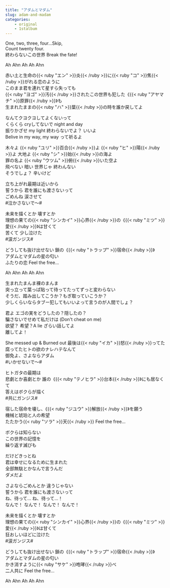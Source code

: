 ```yaml
---
title: "アダムとマダム"
slug: adam-and-madam
categories:
    - original
    - 1stalbum
---
```


One, two, three, four...Skip,  
Count twenty four.  
終わらないこの世界 Break the fate!  

Ah Ahn Ah Ah Ahn  

赤い土と生命の{{< ruby "エン" >}}炎{{< /ruby >}}に{{< ruby "コ" >}}焦{{< /ruby >}}がれる恋のように  
このまま君を連れて星すら失っても  
{{< ruby "ヨゴ" >}}汚{{< /ruby >}}されたこの世界も犯した《{{< ruby "アヤマチ" >}}原罪{{< /ruby >}}》も  
生まれたままの{{< ruby "ハ" >}}葉{{< /ruby >}}の時を誰か戻してよ  

なんてクヨクヨしてよくないって  
くらくら cryしてないで night and day  
振りかざせ my light 終わらないでよ？ いいよ  
Belive in my way, my way って祈るよ  

木々よ {{< ruby "ユリ" >}}百合{{< /ruby >}}よ {{< ruby "ヒ" >}}陽{{< /ruby >}}よ 大地よ {{< ruby "シ" >}}始{{< /ruby >}}の海よ  
罪の名よ {{< ruby "ウツム" >}}俯{{< /ruby >}}いた空よ  
飛べない 暗い 世界じゃ 終わんない  
そうでしょ？ 辛いけど  

立ち上がれ最期は近いから  
誓うから 君を誰にも渡さないって  
ごめんね 涙させて  
#泣かさないで〜#  

未来を描くとか 壊すとか  
理想の果ての{{< ruby "シンカイ" >}}心界{{< /ruby >}}の《{{< ruby "ミツ" >}}愛{{< /ruby >}}》は甘くて  
苦くて 少し泣けた  
#涙ガンジス#  

どうしても抜け出せない 鎖の《{{< ruby "トラップ" >}}宿命{{< /ruby >}}》  
アダムとマダムの星の匂い  
ふたりの恋 Feel the free...  

Ah Ahn Ah Ah Ahn  

生まれたまんま裸のまんま  
突っ立って葉っぱ貼って待ってたってずっと変わらない  
そうだ、踏み出してこうか？もぎ取っていこうか？  
少しくらいならタブー犯してもいいよって言うのが人間でしょ？  

君よ エゴの実をどうしたの？隠したの？  
騙さないでせめて私だけは (Don't cheat on me)  
欲望？ 希望？A lie ざらい話してよ  
離してよ！  

She messed up & Burned out 最後は{{< ruby "イカ" >}}怒{{< /ruby >}}ってた  
腐ってたヒトの欲のナレハテなんて  
御免よ、さよならアダム  
#いかせないで〜#  

ヒトガタの最期は  
悲劇とか喜劇とか 誰の《{{< ruby "テノヒラ" >}}台本{{< /ruby >}}》にも居なくて  
答えはボクらが描く  
#共にガンジス#  

宿した宿命を壊し、《{{< ruby "ジユウ" >}}解放{{< /ruby >}}》を願う  
機械と琥珀と人の希望  
たたかう{{< ruby "ソラ" >}}天{{< /ruby >}} Feel the free...  

ボクらは知らない  
この世界の記憶を  
繰り返す滅びも  

だけどきっとね  
君は幸せになるために生まれた  
全部無駄とかなんで言うんだ  
ダメだよ  

さよならごめんとか 違うじゃない  
誓うから 君を誰にも渡さないって  
ね、待って... ね、待って...！  
なんで！ なんで！ なんで！ なんで！  

未来を描くとか 壊すとか  
理想の果ての{{< ruby "シンカイ" >}}心界{{< /ruby >}}の《{{< ruby "ミツ" >}}愛{{< /ruby >}}》は甘くて  
狂おしいほどに泣けた  
#涙ガンジス#  

どうしても抜け出せない 鎖の《{{< ruby "トラップ" >}}宿命{{< /ruby >}}》  
アダムとマダムの星の匂い  
かき消すように{{< ruby "サケ" >}}咆哮{{< /ruby >}}べ  
二人共に Feel the free...  

Ah Ahn Ah Ah Ahn  